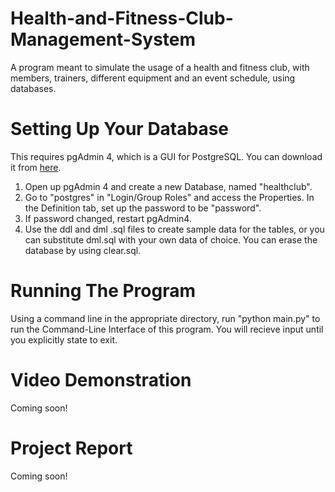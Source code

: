 # Health-and-Fitness-Club-Management-System

A program meant to simulate the usage of a health and fitness club, with members, trainers, different equipment and an event schedule, using databases.

# Setting Up Your Database

This requires pgAdmin 4, which is a GUI for PostgreSQL. You can download it from [here](https://www.pgadmin.org/download/).

1. Open up pgAdmin 4 and create a new Database, named "healthclub".
2. Go to "postgres" in "Login/Group Roles" and access the Properties. In the Definition tab, set up the password to be "password".
3. If password changed, restart pgAdmin4.
4. Use the ddl and dml .sql files to create sample data for the tables, or you can substitute dml.sql with your own data of choice. You can erase the database by using clear.sql.

# Running The Program

Using a command line in the appropriate directory, run "python main.py" to run the Command-Line Interface of this program. You will recieve input until you explicitly state to exit.

# Video Demonstration

Coming soon!

# Project Report

Coming soon!
